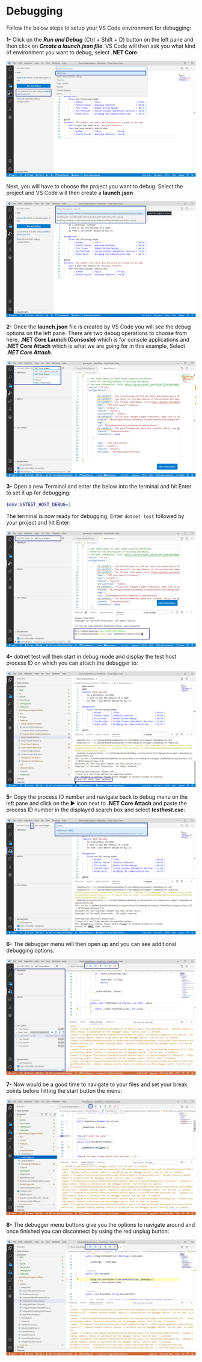 # Debugging

Follow the below steps to setup your VS Code environment for debugging:

**1-** Click on the ***Run and Debug*** (Ctrl + Shift + D) button on the left pane and then click on ***Create a launch.json file***. VS Code will then ask you what kind of environment you want to debug, select **.NET Core**:

![vscodelaunch](../_static/images/vscodelaunch.png)

Next, you will have to choose the project you want to debug. Select the project and VS Code will then create a **launch.json**

![launchproject](../_static/images/launchproject.png)

**2-** Once the **launch.json** file is created by VS Code you will see the debug options on the left pane. There are two debug operations to choose from here, **.NET Core Launch (Consosle)** which is for console applications and **.NET Core Attach** which is what we are going for in this example, Select ***.NET Core Attach***.

![vscodelaunch](../_static/images/rundebug.png)

**3-** Open a new Terminal and enter the below into the terminal and hit Enter to set it up for debugging:

``` powershell
$env:VSTEST_HOST_DEBUG=1
```

The terminal is now ready for debugging, Enter `dotnet test` followed by your project and hit Enter:

![debugterminal](../_static/images/debugterminal.png)

**4-** dotnet test will then start in debug mode and display the test host process ID on which you can attach the debugger to:

![debuggerprocessID](../_static/images/debugattach.png)

**5-** Copy the process ID number and navigate back to debug menu on the left pane and click on the ▶ icon next to **.NET Core Attach** and paste the process ID number in the displayed search box and select ***testhost.exe***:

![processID](../_static/images/processid.png)

**6-** The debugger menu will then open up and you can see additional debugging options:

![debugtools](../_static/images/debugtools.png)

**7-** Now would be a good time to navigate to your files and set your break points before hitting the start button the menu:

![breakpoint](../_static/images/breakpoint.png)

**8-** The debugger menu buttons give you the options to navigate around and once finished you can disconnect by using the red unplug button:

![navigations](../_static/images/navigations.png)
